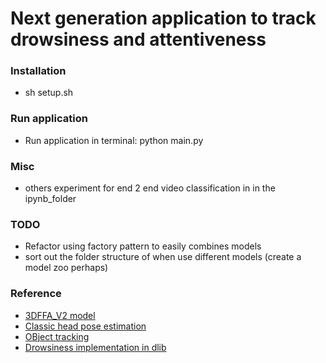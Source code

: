 # Next generation application to track drowsiness and attentiveness

### Installation
* sh setup.sh

### Run application
* Run application in terminal: python main.py

### Misc
* others experiment for end 2 end video classification in in the ipynb_folder

### TODO
* Refactor using factory pattern to easily combines models
* sort out the folder structure of when use different models (create a model zoo perhaps)

### Reference
* [3DFFA_V2 model](https://github.com/cleardusk/3DDFA_V2)
* [Classic head pose estimation](https://learnopencv.com/head-pose-estimation-using-opencv-and-dlib/)
* [OBject tracking](https://www.pyimagesearch.com/2018/07/23/simple-object-tracking-with-opencv/)
* [Drowsiness implementation in dlib](https://github.com/python-on-MarsLviv/Drowsiness)
